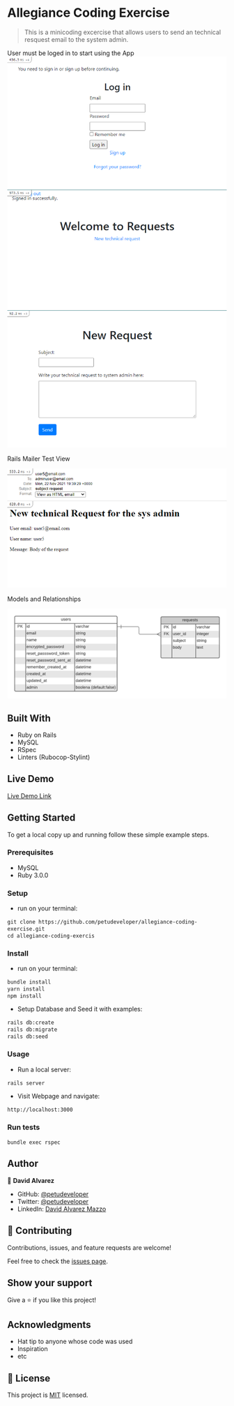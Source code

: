 # Allegiance Coding Exercise

> This is a minicoding excercise that allows users to send an technical resquest email to the system admin.

User must be loged in to start using the App
![screenshot](./docs/screenshot1.PNG)
![screenshot](./docs/screenshot2.PNG)
![screenshot](./docs/screenshot3.PNG)

Rails Mailer Test View

![screenshot](./docs/screenshot4.PNG)

Models and Relationships

![screenshot](./docs/ModelRelationships.png)

## Built With

- Ruby on Rails
- MySQL
- RSpec
- Linters (Rubocop-Stylint)

## Live Demo

[Live Demo Link](https://livedemo.com)


## Getting Started

To get a local copy up and running follow these simple example steps.

### Prerequisites
- MySQL
- Ruby 3.0.0

### Setup
- run on your terminal:
```
git clone https://github.com/petudeveloper/allegiance-coding-exercise.git
cd allegiance-coding-exercis
```

### Install
- run on your terminal:
```
bundle install
yarn install
npm install
```
- Setup Database and Seed it with examples:
```
rails db:create
rails db:migrate
rails db:seed
```

### Usage
- Run a local server:
```
rails server
```
- Visit Webpage and navigate:
```
http://localhost:3000
```

### Run tests
```
bundle exec rspec
```

## Author

👤 **David Alvarez**

- GitHub: [@petudeveloper](https://github.com/petudeveloper)
- Twitter: [@petudeveloper](https://twitter.com/petudeveloper)
- LinkedIn: [David Alvarez Mazzo](https://www.linkedin.com/in/davidalvarezmazzo/)
## 🤝 Contributing

Contributions, issues, and feature requests are welcome!

Feel free to check the [issues page](../../issues/).

## Show your support

Give a ⭐️ if you like this project!

## Acknowledgments

- Hat tip to anyone whose code was used
- Inspiration
- etc

## 📝 License

This project is [MIT](./MIT.md) licensed.
